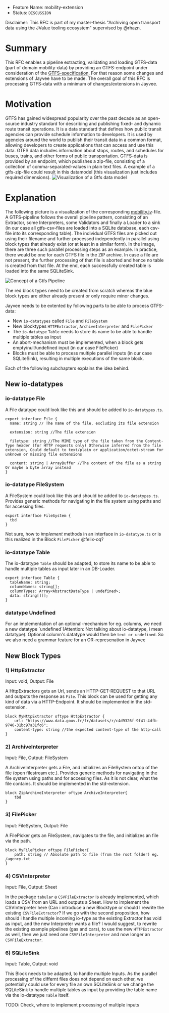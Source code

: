 * Feature Name: mobility-extension
* Status: `DISCUSSION`

Disclaimer: This RFC is part of my master-thesis "Archiving open transport data using the JValue tooling ecosystem" supervised by @rhazn.

# Summary
This RFC enables a pipeline extracting, validating and loading GTFS-data (part of domain mobility-data) by providing an GTFS-endpoint under consideration of the [GTFS-specification](https://developers.google.com/transit/gtfs/reference). For that reason some changes and extensions of Jayvee have to be made. The overall goal of this RFC is processing GTFS-data with a minimum of changes/extensions in Jayvee. 

# Motivation
GTFS has gained widespread popularity over the past decade as an open-source industry standard for describing and publishing fixed- and dynamic route transit operations. It is a data standard that defines how public transit agencies can provide schedule information to developers. It is used by agencies around the world to publish their transit data in a common format, allowing developers to create applications that can access and use this data. GTFS data includes information about stops, routes, and schedules for buses, trains, and other forms of public transportation. GTFS-data is provided by an endpoint, which publishes a zip-file, consisting of a collection of comma-separated-values in plain text files. A example of a gtfs-zip-file could result in this datamodel (this visualization just includes required dimensions).
![Visualization of a Gtfs data model](./0002-visualization-gtfs-datamodel.png)

# Explanation
The following picture is a visualization of the corresponding [mobility.jv](0002-mobility.jv)-file. A GTFS-pipeline follows the overall pipeline pattern, consisting of an Extractor, some Interpreters, some Validators and finally a Loader to a sink (in our case all gtfs-csv-files are loaded into a SQLite database, each csv-file into its corresponding table). The individual GTFS files are picked out using their filename and further processed independently in parallel using block types that already exist (or at least in a similar form). In the image, there are three such parallel processing steps as an example. In practice, there would be one for each GTFS file in the ZIP archive. In case a file are not present, the further processing of that file is aborted and hence no table is created from that file. At the end, each successfully created table is loaded into the same SQLiteSink.

![Concept of a Gtfs Pipeline](./0002-visualization-gtfs-pipeline.png)

The red block types need to be created from scratch whereas the blue block types are either already present or only require minor changes. 

Jayvee needs to be extented by following parts to be able to process GTFS-data:
* New `io-datatypes` called `File` and `FileSystem`
* New blocktypes `HTTPExtractor`, `ArchiveInterpreter` and `FilePicker`
* The  `io-datatype` `Table` needs to store its name to be able to handle multiple tables as input
* An abort-mechanism must be implemented, when a block gets empty/null/undefined input (in our case FilePicker)
* Blocks must be able to process multiple parallel inputs (in our case SQLiteSink), resulting in multiple executions of the same block.

Each of the following subchapters explains the idea behind.

## New io-datatypes
### io-datatype File
A File datatype could look like this and should be added to `io-datatypes.ts`.
```
export interface File {
  name: string // The name of the file, excluding its file extension
  
  extension: string //The file extension
  
  filetype: string //The MIME type of the file taken from the Content-Type header (for HTTP requests only) Otherwise inferred from the file extension, Could default to text/plain or application/octet-stream for unknown or missing file extensions
  
  content: string | ArrayBuffer //The content of the file as a string Or maybe a byte array instead
}
```
### io-datatype FileSystem
A FileSystem could look like this and should be added to `io-datatypes.ts`. Provides generic methods for navigating in the file system using paths and for accessing files. 
```
export interface FileSystem {
  tbd
}
```

Not sure, how to *implement* methods in an interface in `io-datatype.ts` or is this realized in the Block `FilePicker` @felix-oq?


### io-datatype Table
The io-datatype `Table` should be adapted, to store its name to be able to handle multiple tables as input later in an DB-Loader.
```
export interface Table {
  tableName: string;
  columnNames: string[];
  columnTypes: Array<AbstractDataType | undefined>;
  data: string[][];
}
```

### datatype Undefined
For an implementation of an optional-mechanism for eg. columns, we need a new datatype ´undefined´(Attention: Not talking about io-datatype, i mean datatype). Optional column's datatype would then be `text or undefined`. So we also need a grammar feature for an OR-represenation in Jayvee


## New Block Types
### 1) HttpExtractor
Input: void, Output: File

A HttpExtractors gets an Url, sends an HTTP-GET-REQUEST to that URL and outputs the response as `File`. This block can be used for getting any kind of data via a HTTP-Endpoint. It should be implemented in the std-extension.
```
block MyHttpExtractor oftype HttpExtractor {
    url: "https://www.data.gouv.fr/fr/datasets/r/c4d9326f-9f41-4dfb-9746-31bc97a31fc6";
    content-type: string //the expected content-type of the http-call
}
```

### 2) ArchiveInterpreter
Input: File, Output: FileSystem

A ArchiveInterpreter gets a File, and initializes an FileSystem ontop of the file (open filestream etc.). Provides generic methods for navigating in the file system using paths and for accessing files. As it is not clear, what the file contains. It should be implemented in the std-extension.
```
block ZipArchiveInterpreter oftype ArchiveInterpreter{
    tbd
}
```

### 3) FilePicker
Input: FileSystem, Output: File

A FilePicker gets an FileSystem, navigates to the file, and initializes an file via the path.
```
block MyFilePicker oftype FilePicker{
    path: string // Absolute path to file (from the root folder) eg. /agency.txt
}
```

### 4) CSVInterpreter
Input: File, Output: Sheet

In the package `tabular` a `CSVFileExtractor` is already implemented, which loads a CSV from an URL and outputs a Sheet. How to implement the CSVInterpreter here (Can i introduce a new Blocktype or should I rewrite the existing `CSVFileExtractor`? If we go with the second proposition, how should i handle multiple incoming io-type as the existing Extractor has void as input, and the new Interpreter wants a file? I would suggest, to rewrite the existing example  pipelines (gas and cars), to use the new `HTTPExtractor` as well, then we just need one `CSVFileInterpreter` and now longer an `CSVFileExtractor`.



### 6) SQLiteSink
Input: Table, Output: void

This Block needs to be adapted, to handle multiple Inputs. As the parallel processing of the differnt files does not depend on each other, we potentially could use for every file an own SQLiteSink or we change the SQLiteSink to handle multiple tables as input by providing the table name via the io-datatype `Table` itself. 

TODO: Check, where to implement processing of multiple inputs


